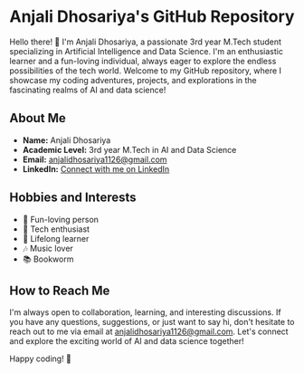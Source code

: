 # Anjali Dhosariya's GitHub Repository

Hello there! 👋 I'm Anjali Dhosariya, a passionate 3rd year M.Tech student specializing in Artificial Intelligence and Data Science. I'm an enthusiastic learner and a fun-loving individual, always eager to explore the endless possibilities of the tech world. Welcome to my GitHub repository, where I showcase my coding adventures, projects, and explorations in the fascinating realms of AI and data science!

## About Me

- **Name:** Anjali Dhosariya
- **Academic Level:** 3rd year M.Tech in AI and Data Science
- **Email:** [anjalidhosariya1126@gmail.com](mailto:anjalidhosariya1126@gmail.com)
- **LinkedIn:** [Connect with me on LinkedIn](https://www.linkedin.com/in/anjali-dhosariya)

## Hobbies and Interests

- 🎉 Fun-loving person
- 🧠 Tech enthusiast
- 🌱 Lifelong learner
- 🎶 Music lover
- 📚 Bookworm

## How to Reach Me

I'm always open to collaboration, learning, and interesting discussions. If you have any questions, suggestions, or just want to say hi, don't hesitate to reach out to me via email at [anjalidhosariya1126@gmail.com](mailto:anjalidhosariya1126@gmail.com). Let's connect and explore the exciting world of AI and data science together!

Happy coding! 🚀


<!---
AnjaliDhosariya/AnjaliDhosariya is a ✨ special ✨ repository because its `README.md` (this file) appears on your GitHub profile.
You can click the Preview link to take a look at your changes.
--->
